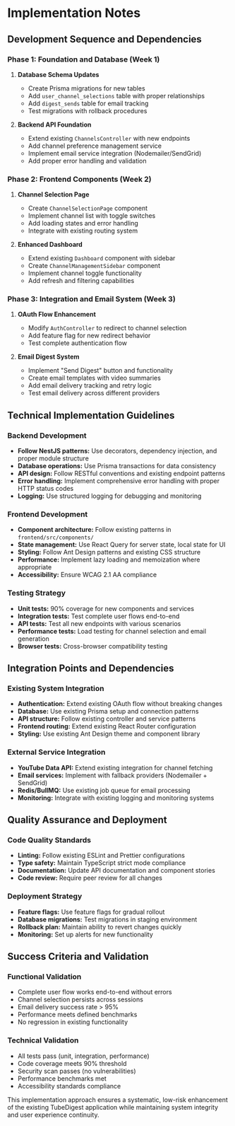 # Implementation Notes

## Development Sequence and Dependencies

### Phase 1: Foundation and Database (Week 1)
1. **Database Schema Updates**
   - Create Prisma migrations for new tables
   - Add `user_channel_selections` table with proper relationships
   - Add `digest_sends` table for email tracking
   - Test migrations with rollback procedures

2. **Backend API Foundation**
   - Extend existing `ChannelsController` with new endpoints
   - Add channel preference management service
   - Implement email service integration (Nodemailer/SendGrid)
   - Add proper error handling and validation

### Phase 2: Frontend Components (Week 2)
1. **Channel Selection Page**
   - Create `ChannelSelectionPage` component
   - Implement channel list with toggle switches
   - Add loading states and error handling
   - Integrate with existing routing system

2. **Enhanced Dashboard**
   - Extend existing `Dashboard` component with sidebar
   - Create `ChannelManagementSidebar` component
   - Implement channel toggle functionality
   - Add refresh and filtering capabilities

### Phase 3: Integration and Email System (Week 3)
1. **OAuth Flow Enhancement**
   - Modify `AuthController` to redirect to channel selection
   - Add feature flag for new redirect behavior
   - Test complete authentication flow

2. **Email Digest System**
   - Implement "Send Digest" button and functionality
   - Create email templates with video summaries
   - Add email delivery tracking and retry logic
   - Test email delivery across different providers

## Technical Implementation Guidelines

### Backend Development
- **Follow NestJS patterns:** Use decorators, dependency injection, and proper module structure
- **Database operations:** Use Prisma transactions for data consistency
- **API design:** Follow RESTful conventions and existing endpoint patterns
- **Error handling:** Implement comprehensive error handling with proper HTTP status codes
- **Logging:** Use structured logging for debugging and monitoring

### Frontend Development
- **Component architecture:** Follow existing patterns in `frontend/src/components/`
- **State management:** Use React Query for server state, local state for UI
- **Styling:** Follow Ant Design patterns and existing CSS structure
- **Performance:** Implement lazy loading and memoization where appropriate
- **Accessibility:** Ensure WCAG 2.1 AA compliance

### Testing Strategy
- **Unit tests:** 90% coverage for new components and services
- **Integration tests:** Test complete user flows end-to-end
- **API tests:** Test all new endpoints with various scenarios
- **Performance tests:** Load testing for channel selection and email generation
- **Browser tests:** Cross-browser compatibility testing

## Integration Points and Dependencies

### Existing System Integration
- **Authentication:** Extend existing OAuth flow without breaking changes
- **Database:** Use existing Prisma setup and connection patterns
- **API structure:** Follow existing controller and service patterns
- **Frontend routing:** Extend existing React Router configuration
- **Styling:** Use existing Ant Design theme and component library

### External Service Integration
- **YouTube Data API:** Extend existing integration for channel fetching
- **Email services:** Implement with fallback providers (Nodemailer + SendGrid)
- **Redis/BullMQ:** Use existing job queue for email processing
- **Monitoring:** Integrate with existing logging and monitoring systems

## Quality Assurance and Deployment

### Code Quality Standards
- **Linting:** Follow existing ESLint and Prettier configurations
- **Type safety:** Maintain TypeScript strict mode compliance
- **Documentation:** Update API documentation and component stories
- **Code review:** Require peer review for all changes

### Deployment Strategy
- **Feature flags:** Use feature flags for gradual rollout
- **Database migrations:** Test migrations in staging environment
- **Rollback plan:** Maintain ability to revert changes quickly
- **Monitoring:** Set up alerts for new functionality

## Success Criteria and Validation

### Functional Validation
- Complete user flow works end-to-end without errors
- Channel selection persists across sessions
- Email delivery success rate > 95%
- Performance meets defined benchmarks
- No regression in existing functionality

### Technical Validation
- All tests pass (unit, integration, performance)
- Code coverage meets 90% threshold
- Security scan passes (no vulnerabilities)
- Performance benchmarks met
- Accessibility standards compliance

This implementation approach ensures a systematic, low-risk enhancement of the existing TubeDigest application while maintaining system integrity and user experience continuity.
